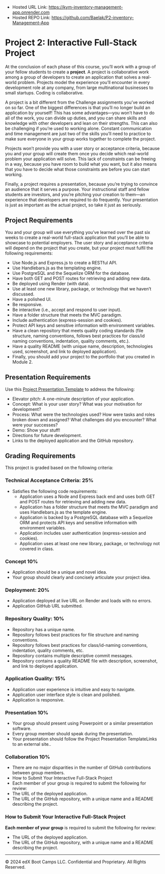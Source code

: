 * Hosted URL Link: https://kym-inventory-management-app.onrender.com
* Hosted REPO Link: https://github.com/Baelak/P2-inventory-Management-App

# Project 2: Interactive Full-Stack Project

At the conclusion of each phase of this course, you’ll work with a group of your fellow students to create a **project**. A project is collaborative work among a group of developers to create an application that solves a real-world problem. Projects model the experience you’ll encounter in every development role at any company, from large multinational businesses to small startups. Coding is collaborative.

A project is a bit different from the Challenge assignments you’ve worked on so far. One of the biggest differences is that you’ll no longer build an application by yourself! This has some advantages&mdash;you won’t have to do all of the work, you can divide up duties, and you can share skills and knowledge with other developers and lean on their strengths. This can also be challenging if you’re used to working alone. Constant communication and time management are just two of the skills you’ll need to practice to make sure everyone in your group works together to complete the project. 

Projects won’t provide you with a user story or acceptance criteria, because you and your group will create them once you decide which real-world problem your application will solve. This lack of constraints can be freeing in a way, because you have room to build what you want, but it also means that you have to decide what those constraints are before you can start working.

Finally, a project requires a presentation, because you’re trying to convince an audience that it serves a purpose. Your instructional staff and fellow students are investors, and you’re pitching your creation to them&mdash;an experience that developers are required to do frequently. Your presentation is just as important as the actual project, so take it just as seriously.

## Project Requirements

You and your group will use everything you’ve learned over the past six weeks to create a real-world full-stack application that you’ll be able to showcase to potential employers. The user story and acceptance criteria will depend on the project that you create, but your project must fulfil the following requirements:

* Use Node.js and Express.js to create a RESTful API.
* Use Handlebars.js as the templating engine.
* Use PostgreSQL and the Sequelize ORM for the database.
* Have both GET and POST routes for retrieving and adding new data.
* Be deployed using Render (with data).
* Use at least one new library, package, or technology that we haven’t discussed.
* Have a polished UI.
* Be responsive.
* Be interactive (i.e., accept and respond to user input).
* Have a folder structure that meets the MVC paradigm.
* Include authentication (express-session and cookies).
* Protect API keys and sensitive information with environment variables.
* Have a clean repository that meets quality coding standards (file structure, naming conventions, follows best practices for class/id naming conventions, indentation, quality comments, etc.).
* Have a quality README (with unique name, description, technologies used, screenshot, and link to deployed application).
* Finally, you should add your project to the portfolio that you created in Module 2.

## Presentation Requirements
Use this [Project Presentation Template](https://docs.google.com/presentation/d/10QaO9KH8HtUXj__81ve0SZcpO5DbMbqqQr4iPpbwKks/edit#slide=id.p) to address the following:

* Elevator pitch: A one-minute description of your application.
* Concept: What is your user story? What was your motivation for development?
* Process: What were the technologies used? How were tasks and roles broken down and assigned? What challenges did you encounter? What were your successes?
* Demo: Show your stuff!
* Directions for future development.
* Links to the deployed application and the GitHub repository.

## Grading Requirements
This project is graded based on the following criteria:


### Technical Acceptance Criteria: 25%
* Satisfies the following code requirements:
  * Application uses a Node and Express back end and uses both GET and POST routes for retrieving and adding new data.
  * Application has a folder structure that meets the MVC paradigm and uses Handlebars.js as the template engine.
  * Application is backed by a PostgreSQL database with a Sequelize ORM and protects API keys and sensitive information with environment variables.
  * Application includes user authentication (express-session and cookies).
  * Application uses at least one new library, package, or technology not covered in class.

### Concept 10%
* Application should be a unique and novel idea.
* Your group should clearly and concisely articulate your project idea.

### Deployment: 20%
* Application deployed at live URL on Render and loads with no errors.
* Application GitHub URL submitted.

### Repository Quality: 10%
* Repository has a unique name.
* Repository follows best practices for file structure and naming conventions.
* Repository follows best practices for class/id-naming conventions, indentation, quality comments, etc.
* Repository contains multiple descriptive commit messages.
* Repository contains a quality README file with description, screenshot, and link to deployed application.

### Application Quality: 15%
* Application user experience is intuitive and easy to navigate.
* Application user interface style is clean and polished.
* Application is responsive.

### Presentation 10%
* Your group should present using Powerpoint or a similar presentation software.
* Every group member should speak during the presentation.
* Your presentation should follow the Project Presentation TemplateLinks to an external site..

### Collaboration 10%
* There are no major disparities in the number of GitHub contributions between group members.
* How to Submit Your Interactive Full-Stack Project
* Each member of your group is required to submit the following for review:
* The URL of the deployed application.
* The URL of the GitHub repository, with a unique name and a README describing the project.

### How to Submit Your Interactive Full-Stack Project
**Each member of your group** is required to submit the following for review:

* The URL of the deployed application.
* The URL of the GitHub repository, with a unique name and a README describing the project.

---
© 2024 edX Boot Camps LLC. Confidential and Proprietary. All Rights Reserved.
